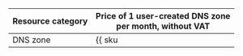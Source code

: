 | Resource category | Price of 1 user-created DNS zone<br>per month, without VAT |
|-------------------|---------------------------|
| DNS zone | {{ sku|USD|dns.zones.v1|month|string }} |

